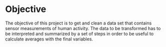 # Objective

The objective of this project is to get and clean a data set that contains sensor measurements of human activity. The data to be transformed has to be interpreted and summarized by a set of steps in order to be useful to calculate averages with the final variables.
